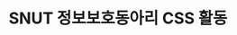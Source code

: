 ---
category: 'career'
careerType: 'experience'
startDate: '2017-03-02'
endDate: '2018-12-01'
title: 'SNUT 정보보호동아리 CSS 활동'
desc: 'C, Reversing, Assembly'
---